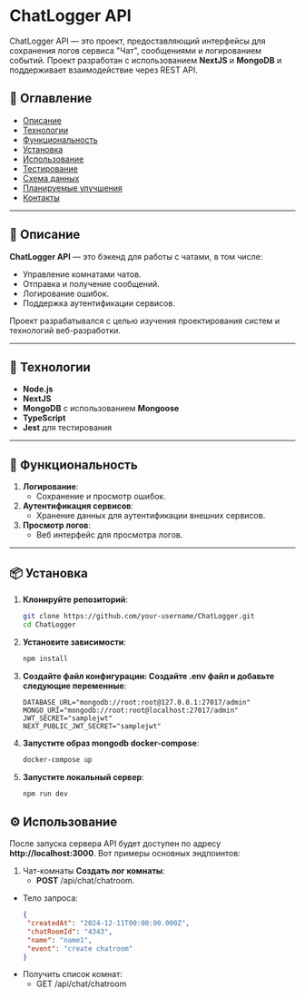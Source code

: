 # ChatLogger API

ChatLogger API — это проект, предоставляющий интерфейсы для сохранения логов сервиса "Чат", сообщениями и логированием событий. Проект разработан с использованием **NextJS** и **MongoDB** и поддерживает взаимодействие через REST API.

## 📖 Оглавление

- [Описание](#-описание)
- [Технологии](#-технологии)
- [Функциональность](#-функциональность)
- [Установка](#-установка)
- [Использование](#-использование)
- [Тестирование](#🧪-тестирование)
- [Схема данных](#📂-схема-данных)
- [Планируемые улучшения](#🛠-планируемые-улучшения)
- [Контакты](#📞-контакты)
---

## 📝 Описание

**ChatLogger API** — это бэкенд для работы с чатами, в том числе:

- Управление комнатами чатов.
- Отправка и получение сообщений.
- Логирование ошибок.
- Поддержка аутентификации сервисов.

Проект разрабатывался с целью изучения проектирования систем и технологий веб-разработки.

---

## 🚀 Технологии

- **Node.js**
- **NextJS**
- **MongoDB** с использованием **Mongoose**
- **TypeScript**
- **Jest** для тестирования

---

## 🔧 Функциональность

1. **Логирование**:
   - Сохранение и просмотр ошибок.
2. **Аутентификация сервисов**:
   - Хранение данных для аутентификации внешних сервисов.
3. **Просмотр логов**:
   - Веб интерфейс для просмотра логов.

---

## 📦 Установка

1. **Клонируйте репозиторий**:
   ```bash
   git clone https://github.com/your-username/ChatLogger.git
   cd ChatLogger
   ```
2. **Установите зависимости**:
   ```bash
   npm install
   ```
3. **Создайте файл конфигурации: Создайте .env файл и добавьте следующие переменные**:
   ```env
   DATABASE_URL="mongodb://root:root@127.0.0.1:27017/admin"
   MONGO_URI="mongodb://root:root@localhost:27017/admin"
   JWT_SECRET="samplejwt"
   NEXT_PUBLIC_JWT_SECRET="samplejwt"
   ```
4. **Запустите образ mongodb docker-compose**:
    ```bash
   docker-compose up 
   ```
5. **Запустите локальный сервер**:
   ```bash
   npm run dev
   ```

## ⚙ Использование

После запуска сервера API будет доступен по адресу **http://localhost:3000**. Вот примеры основных эндпоинтов:
1. Чат-комнаты
**Создать лог комнаты**:
   - **POST** /api/chat/chatroom.
- Тело запроса:
   ```json
   {
    "createdAt": "2024-12-11T00:00:00.000Z",
    "chatRoomId": "4343",
    "name": "name1",
    "event": "create chatroom"
   }
   ```
- Получить список комнат:
   - GET /api/chat/chatroom
